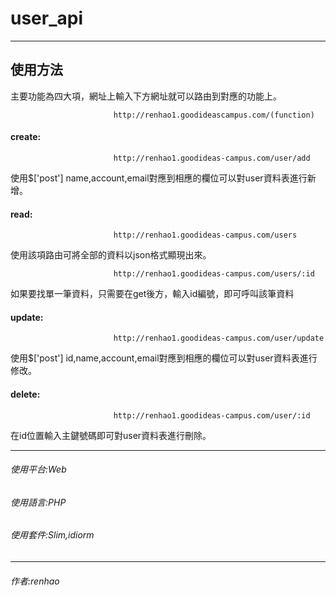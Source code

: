 # user_api 
<hr>

## 使用方法  ##
主要功能為四大項，網址上輸入下方網址就可以路由到對應的功能上。             


                           http://renhao1.goodideascampus.com/(function) 
                       
                       
                       
                       

#### create:

                           http://renhao1.goodideas-campus.com/user/add
          
使用$['post'] name,account,email對應到相應的欄位可以對user資料表進行新增。

#### read:


                           http://renhao1.goodideas-campus.com/users
使用該項路由可將全部的資料以json格式顯現出來。

                           http://renhao1.goodideas-campus.com/users/:id
如果要找單一筆資料，只需要在get後方，輸入id編號，即可呼叫該筆資料

#### update:
                           http://renhao1.goodideas-campus.com/user/update
使用$['post'] id,name,account,email對應到相應的欄位可以對user資料表進行修改。

#### delete:
                           http://renhao1.goodideas-campus.com/user/:id
在id位置輸入主鍵號碼即可對user資料表進行刪除。

****************************************************************************************************************
###### 使用平台:Web

###### 使用語言:PHP

###### 使用套件:Slim,idiorm
**********************************************************************


###### 作者:renhao
